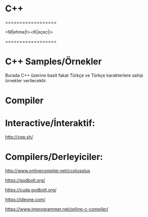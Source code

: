 
# C++
==================

<M|ehme|t><K|eçec|i>

==================

# C++ Samples/Örnekler

Burada C++ üzerine basit fakat Türkçe ve Türkçe karakterlere sahip örnekler verilecektir.

# Compiler

# Interactive/İnteraktif: 

http://cpp.sh/

# Compilers/Derleyiciler:

http://www.onlinecompiler.net/ccplusplus

https://godbolt.org/

https://cuda.godbolt.org/

https://ideone.com/

https://www.improgrammer.net/online-c-compiler/
